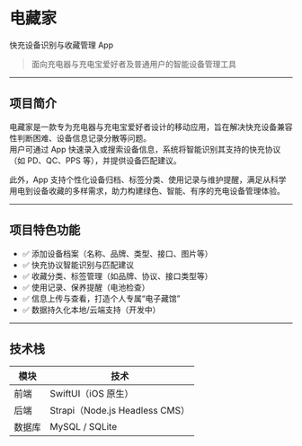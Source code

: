 # 电藏家

快充设备识别与收藏管理 App

> 面向充电器与充电宝爱好者及普通用户的智能设备管理工具

---

## 项目简介

电藏家是一款专为充电器与充电宝爱好者设计的移动应用，旨在解决快充设备兼容性判断困难、设备信息记录分散等问题。  
用户可通过 App 快速录入或搜索设备信息，系统将智能识别其支持的快充协议（如 PD、QC、PPS 等），并提供设备匹配建议。

此外，App 支持个性化设备归档、标签分类、使用记录与维护提醒，满足从科学用电到设备收藏的多样需求，助力构建绿色、智能、有序的充电设备管理体验。

---

## 项目特色功能

- ✅ 添加设备档案（名称、品牌、类型、接口、图片等）
- ✅ 快充协议智能识别与匹配建议
- ✅ 收藏分类、标签管理（如品牌、协议、接口类型等）
- ✅ 使用记录、保养提醒（电池检查）
- ✅ 信息上传与查看，打造个人专属“电子藏馆”
- ✅ 数据持久化本地/云端支持（开发中）

---

## 技术栈

| 模块      | 技术                     |
|-----------|--------------------------|
| 前端      | SwiftUI（iOS 原生）      |
| 后端      | Strapi（Node.js Headless CMS） |
| 数据库    | MySQL / SQLite            |


